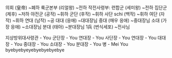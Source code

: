 의회 (皇帝) ~폐하
륙군본부 (리얼왕) ~전하
작전사령부: 련합군 (세미왕) ~전하
집단군 (제후) ~저하
야전군 (공작) ~휘하
군단 (후작) ~휘하
사단 schi (백작) ~휘하
여단 (자작) ~휘하
연대 (남작) ~공
대대 (응애) ~대대장님
중대 (매우 응애) ~중대장님
소대 (가장 응애) ~소대장님
분대 (태아) ~분대장님
1兵 (번식세포) ~전사님

지상방위대사령관 - You
군단장 - You
연대장 - You
사단장 - You
연대장 - You
대대장 - You
중대장 - You
소대장 - You
분대장 - You
병 - Mei You
 byebyebyeyebyebyebyebye